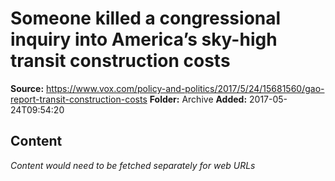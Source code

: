 # Someone killed a congressional inquiry into America’s sky-high transit construction costs

**Source:** https://www.vox.com/policy-and-politics/2017/5/24/15681560/gao-report-transit-construction-costs
**Folder:** Archive
**Added:** 2017-05-24T09:54:20




## Content
*Content would need to be fetched separately for web URLs*
